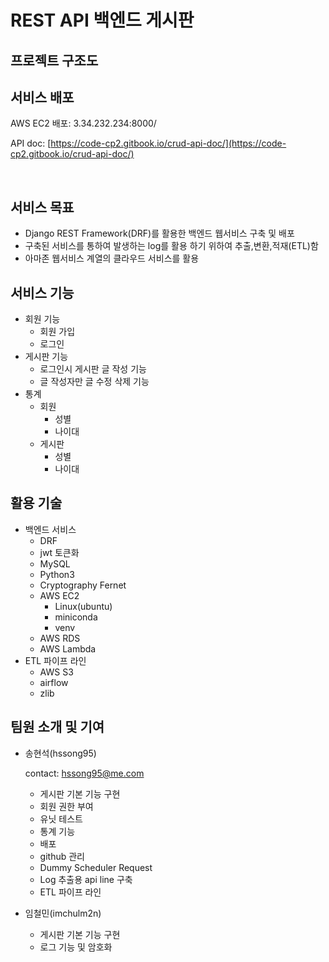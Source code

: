 # REST API 백엔드 게시판

## 프로젝트 구조도



## 서비스 배포

AWS EC2 배포: 3.34.232.234:8000/

API doc: [https://code-cp2.gitbook.io/crud-api-doc/](https://code-cp2.gitbook.io/crud-api-doc/)

<figure><img src=".gitbook/assets/배포.png" alt=""><figcaption></figcaption></figure>

## 서비스 목표

* Django REST Framework(DRF)를 활용한 백엔드 웹서비스 구축 및 배포
* 구축된 서비스를 통하여 발생하는 log를 활용 하기 위하여 추출,변환,적재(ETL)함
* 아마존 웹서비스 계열의 클라우드 서비스를 활용

## 서비스 기능

* 회원 기능
  * 회원 가입
  * 로그인
* 게시판 기능
  * 로그인시 게시판 글 작성 기능
  * 글 작성자만 글 수정 삭제 기능
* 통계
  * 회원
    * 성별
    * 나이대
  * 게시판
    * 성별
    * 나이대

## 활용 기술

* 백엔드 서비스
  * DRF
  * jwt 토큰화
  * MySQL
  * Python3
  * Cryptography Fernet
  * AWS EC2
    * Linux(ubuntu)
    * miniconda
    * venv
  * AWS RDS
  * AWS Lambda
* ETL 파이프 라인
  * AWS S3
  * airflow
  * zlib

## 팀원 소개 및 기여

*   송현석(hssong95)

    contact: hssong95@me.com

    * 게시판 기본 기능 구현
    * 회원 권한 부여
    * 유닛 테스트
    * 통계 기능
    * 배포
    * github 관리
    * Dummy Scheduler Request
    * Log 추출용 api line 구축
    * ETL 파이프 라인
* 임철민(imchulm2n)
  * 게시판 기본 기능 구현
  * 로그 기능 및 암호화
